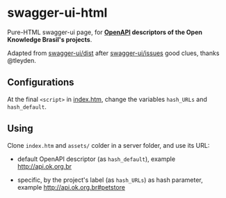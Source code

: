 # swagger-ui-html

Pure-HTML swagger-ui page, for **[OpenAPI](https://www.openapis.org/) descriptors of the Open Knowledge Brasil's projects**.

Adapted from [swagger-ui/dist](https://github.com/swagger-api/swagger-ui/blob/master/dist/index.html) after [swagger-ui/issues](https://github.com/swagger-api/swagger-ui/issues/3229#issuecomment-311830539) good clues, thanks @tleyden.

## Configurations

At the final `<script>` in [index.htm](index.htm), change the variables `hash_URLs` and `hash_default`.

## Using

Clone `index.htm` and `assets/` colder in a server folder, and use its URL:

* default OpenAPI descriptor (as `hash_default`), example http://api.ok.org.br

* specific, by the project's label (as `hash_URLs`) as hash parameter, example http://api.ok.org.br#petstore
